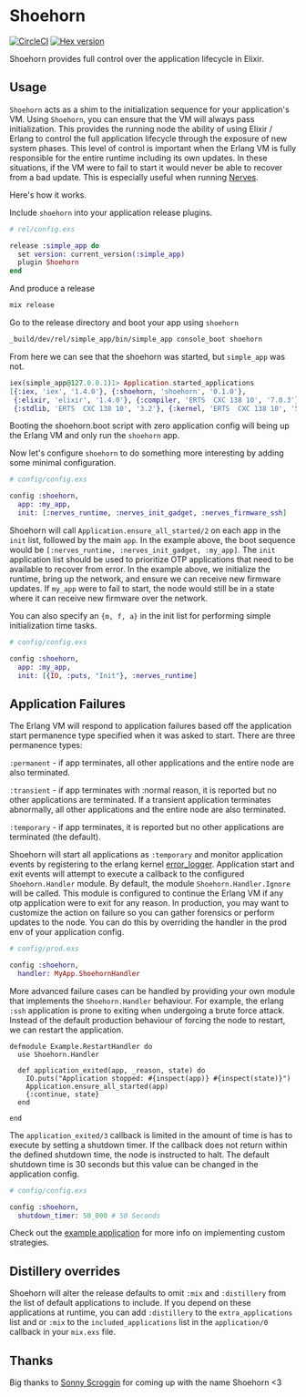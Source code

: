 # Shoehorn

[![CircleCI](https://circleci.com/gh/nerves-project/shoehorn.svg?style=svg)](https://circleci.com/gh/nerves-project/shoehorn)
[![Hex version](https://img.shields.io/hexpm/v/shoehorn.svg "Hex version")](https://hex.pm/packages/shoehorn)

Shoehorn provides full control over the application lifecycle in Elixir.

## Usage

`Shoehorn` acts as a shim to the initialization sequence for your application's
VM. Using `Shoehorn`, you can ensure that the VM will always pass initialization.
This provides the running node the ability of using Elixir / Erlang to control
the full application lifecycle through the exposure of new system phases.
This level of control is important when the Erlang VM is fully responsible
for the entire runtime including its own updates. In these situations, if
the VM were to fail to start it would never be able to recover from a bad
update. This is especially useful when running [Nerves](https://circleci.com/gh/nerves-project).

Here's how it works.

Include `shoehorn` into your application release plugins.

```elixir
# rel/config.exs

release :simple_app do
  set version: current_version(:simple_app)
  plugin Shoehorn
end
```

And produce a release

```sh
mix release
```

Go to the release directory and boot your app using `shoehorn`

```sh
_build/dev/rel/simple_app/bin/simple_app console_boot shoehorn
```

From here we can see that the shoehorn was started, but `simple_app` was not.

```elixir
iex(simple_app@127.0.0.1)1> Application.started_applications
[{:iex, 'iex', '1.4.0'}, {:shoehorn, 'shoehorn', '0.1.0'},
 {:elixir, 'elixir', '1.4.0'}, {:compiler, 'ERTS  CXC 138 10', '7.0.3'},
 {:stdlib, 'ERTS  CXC 138 10', '3.2'}, {:kernel, 'ERTS  CXC 138 10', '5.1.1'}]
```

Booting the shoehorn.boot script with zero application config will being up the
Erlang VM and only run the `shoehorn` app.

Now let's configure `shoehorn` to do something more interesting by adding some
minimal configuration.

```elixir
# config/config.exs

config :shoehorn,
  app: :my_app,
  init: [:nerves_runtime, :nerves_init_gadget, :nerves_firmware_ssh]
```

Shoehorn will call `Application.ensure_all_started/2` on each app in the `init`
list, followed by the main `app`. In the example above, the boot sequence would be
`[:nerves_runtime, :nerves_init_gadget, :my_app]`. The `init` application list
should be used to prioritize OTP applications that need to be available to recover
from error. In the example above, we initialize the runtime, bring up the network,
and ensure we can receive new firmware updates. If `my_app` were to fail to start,
the node would still be in a state where it can receive new firmware over the network.

You can also specify an `{m, f, a}` in the init list for performing
simple initialization time tasks.

```elixir
# config/config.exs

config :shoehorn,
  app: :my_app,
  init: [{IO, :puts, "Init"}, :nerves_runtime]
```

## Application Failures

The Erlang VM will respond to application failures based off the application start
permanence type specified when it was asked to start. There are three permanence types:

  `:permanent` - if app terminates, all other applications and the entire node
  are also terminated.

  `:transient` - if app terminates with :normal reason, it is reported but no
  other applications are terminated. If a transient application terminates
  abnormally, all other applications and the entire node are also terminated.

  `:temporary` - if app terminates, it is reported but no other applications are
  terminated (the default).

Shoehorn will start all applications as `:temporary` and monitor application
events by registering to the erlang kernel [error_logger](http://erlang.org/doc/man/error_logger.html).
Application start and exit events will attempt to execute a callback to the
configured `Shoehorn.Handler` module. By default, the module `Shoehorn.Handler.Ignore`
will be called. This module is configured to continue the Erlang VM if any otp
application were to exit for any reason. In production, you may want to customize
the action on failure so you can gather forensics or perform updates to the node.
You can do this by overriding the handler in the prod env of your application config.

```elixir
# config/prod.exs

config :shoehorn,
  handler: MyApp.ShoehornHandler
```

More advanced failure cases can be handled by providing your own module that implements
the `Shoehorn.Handler` behaviour. For example, the erlang `:ssh` application is prone to
exiting when undergoing a brute force attack. Instead of the default production behaviour of
forcing the node to restart, we can restart the application.

```
defmodule Example.RestartHandler do
  use Shoehorn.Handler

  def application_exited(app, _reason, state) do
    IO.puts("Application stopped: #{inspect(app)} #{inspect(state)}")
    Application.ensure_all_started(app)
    {:continue, state}
  end

end
```

The `application_exited/3` callback is limited in the amount of time is has to execute by
setting a shutdown timer. If the callback does not return within the defined shutdown time,
the node is instructed to halt. The default shutdown time is 30 seconds but this value can
be changed in the application config.

```elixir
# config/config.exs

config :shoehorn,
  shutdown_timer: 50_000 # 50 Seconds
```

Check out the [example application](https://github.com/nerves-project/shoehorn/tree/master/example) for more info on implementing custom strategies.

## Distillery overrides

Shoehorn will alter the release defaults to omit `:mix` and `:distillery` from
the list of default applications to include. If you depend on these applications
at runtime, you can add `:distillery` to the `extra_applications` list and or
`:mix` to the `included_applications` list in the `application/0` callback in
your `mix.exs` file.

## Thanks

Big thanks to [Sonny Scroggin](https://github.com/scrogson) for coming up with
the name Shoehorn <3
